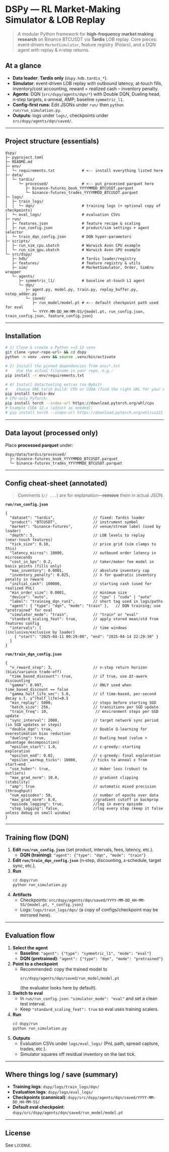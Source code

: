 # DSPy — RL Market‑Making Simulator & LOB Replay

> A modular Python framework for **high‑frequency market making research** on Binance BTCUSDT via **Tardis** LOB replay.
> Core pieces: event‑driven `MarketSimulator`, feature registry (Polars), and a DQN agent with replay & n‑step returns.

## At a glance
- **Data loader**: **Tardis only** (`dspy.hdb.tardis_*`).
- **Simulator**: event‑driven LOB replay with outbound latency, at‑touch fills, inventory/cost accounting, reward = realized cash – inventory penalty.
- **Agents**: DQN (`src/dspy/agents/dqn/*`) with Double DQN, Dueling head, n‑step targets, ε‑anneal, AMP; baseline `symmetric_l1`.
- **Config‑first runs**: Edit JSONs under `run/` then `python run/run_simulation.py`.
- **Outputs**: logs under `logs/`, checkpoints under `src/dspy/agents/dqn/saved/`.

---

## Project structure (essentials)
```
dspy/
├─ pyproject.toml
├─ README.md
├─ env/
│  └─ requirements.txt            # <-- install everything listed here
├─ data/
│  └─ tardis/
│     └─ processed/               # <-- put processed parquet here
│        ├─ binance-futures_book_YYYYMMDD_BTCUSDT.parquet
│        └─ binance-futures_trades_YYYYMMDD_BTCUSDT.parquet
├─ logs/
│  ├─ train_logs/
│  │  └─ dqn/                     # training logs (+ optional copy of checkpoints)
│  └─ eval_logs/                  # evaluation CSVs
├─ run/
│  ├─ features.json               # feature recipe & scaling
│  ├─ run_config.json             # product/sim settings + agent selector
│  └─ train_dqn_config.json       # DQN hyper‑parameters
├─ scripts/
│  ├─ run_sim_cpu.sbatch          # Warwick Avon CPU example
│  └─ run_sim_gpu.sbatch          # Warwick Avon GPU example
└─ src/dspy/
   ├─ hdb/                        # Tardis loader/registry
   ├─ features/                   # feature registry & utils
   ├─ sim/                        # MarketSimulator, Order, SimEnv wrapper
   └─ agents/
      ├─ symmetric_l1/            # baseline at‑touch L1 agent
      └─ dqn/
         ├─ agent.py, model.py, train.py, replay_buffer.py, nstep_adder.py
         └─ saved/
            ├─ run_model/model.pt # <-- default checkpoint path used for eval
            └─ YYYY-MM-DD_HH-MM-SS/{model.pt, run_config.json, train_config.json, feature_config.json}
```


---

## Installation
```bash
# 1) Clone & create a Python >=3.12 venv
git clone <your-repo-url> && cd dspy
python -m venv .venv && source .venv/bin/activate

# 2) Install the pinned dependencies from env/*.txt
#    Use the actual filename in your repo, e.g.:
pip install -r env/requirements.txt

# 4) Install data/tooling extras (no Bybit)
#    Choose ONE torch build: CPU or CUDA (find the right URL for your CUDA version).
pip install tardis-dev
# CPU‑only PyTorch:
pip install torch --index-url https://download.pytorch.org/whl/cpu
# Example CUDA 12.x (adjust as needed):
# pip install torch --index-url https://download.pytorch.org/whl/cu121
```

---

## Data layout (processed only)
Place **processed parquet** under:
```
dspy/data/tardis/processed/
  ├─ binance-futures_book_YYYYMMDD_BTCUSDT.parquet
  └─ binance-futures_trades_YYYYMMDD_BTCUSDT.parquet
```

---

## Config cheat‑sheet (annotated)
> Comments (`// ...`) are for explanation—**remove** them in actual JSON.

**`run/run_config.json`**
```jsonc
{
  "dataset": "tardis",                 // fixed: Tardis loader
  "product": "BTCUSDT",                // instrument symbol
  "market": "binance-futures",         // venue/stream label (used by loader)
  "depth": 5,                          // LOB levels to replay (near‑touch features)
  "tick_size": 0.10,                   // price grid (sim clamps to this)
  "latency_micros": 10000,             // outbound order latency in microseconds
  "cost_in_bps": 0.2,                  // taker/maker fee model in basis points (fills only)
  "max_inventory": 0.0001,             // absolute inventory cap
  "inventory_penalty": 0.025,          // λ for quadratic inventory penalty in reward
  "initial_cash": 100000,              // starting cash (used for realized PnL)
  "min_order_size": 0.0001,            // minimum size
  "device": "auto",                    // "cpu" | "cuda" | "auto"
  "label": "training_dqn_run1",        // short tag used in logs/paths
  "agent": { "type": "dqn", "mode": "train" },   // DQN training; use "pretrained" for eval
  "simulator_mode": "train",           // "train" or "eval"
  "standard_scaling_feat": true,       // apply stored mean/std from features config
  "intervals": [                       // time windows (inclusive/exclusive by loader)
    { "start": "2025-04-11 00:29:00", "end": "2025-04-14 22:29:30" }
  ]
}
```

**`run/train_dqn_config.json`**
```jsonc
{
  "n_reward_step": 3,                  // n‑step return horizon (bias/variance trade‑off)
  "time_based_discount": true,         // if true, use Δt‑aware discounting
  "gamma": 0.997,                      // ONLY used when time_based_discount == false
  "gamma_half_life_sec": 5.0,          // if time‑based, per‑second decay s.t. γ^(half_life)=0.5
  "min_replay": 5000,                  // steps before starting SGD
  "batch_size": 256,                   // transitions per SGD update
  "train_freq": 10,                     // environment steps per SGD update
  "sync_interval": 2000,               // target network sync period (in SGD updates or steps)
  "double_dqn": true,                  // Double Q‑learning for overestimation bias reduction
  "dueling": true,                     // Dueling head (value + advantage decomposition)
  "epsilon_start": 1.0,                // ε‑greedy: starting exploration
  "epsilon_end": 0.02,                 // ε‑greedy: final exploration
  "epsilon_warmup_ticks": 10000,      // ticks to anneal ε from start→end
  "use_huber": true,                   // Huber loss (robust to outliers)
  "max_grad_norm": 10.0,               // gradient clipping (stability)
  "amp": true                          // automatic mixed precision (throughput)
  "num_episodes": 50,                  // number of epochs over data
  "max_grad_norm": 8.0,                //gradient cutoff in backprop
  "episode_logging": true,             //log in every epsiode
  "step_logging": false,               //log every step (keep it false unless debug on small window)
}
```

---

## Training flow (DQN)
1. **Edit `run/run_config.json`** (set product, intervals, fees, latency, etc.).
   - **DQN (training)**: `"agent": {"type": "dqn", "mode": "train"}`
2. **Edit `run/train_dqn_config.json`** (n‑step, discounting, ε‑schedule, target sync, etc.).
3. **Run**
   ```bash
   cd dspy/run
   python run_simulation.py
   ```
4. **Artifacts**
   - Checkpoints: `src/dspy/agents/dqn/saved/YYYY-MM-DD_HH-MM-SS/{model.pt, *_config.json}`
   - Logs: `logs/train_logs/dqn/` (a copy of configs/checkpoint may be mirrored here).

---

## Evaluation flow
1. **Select the agent**
   - **Baseline**: `"agent": {"type": "symmetric_l1", "mode": "eval"}`
   - **DQN (pretrained)**: `"agent": {"type": "dqn", "mode": "pretrained"}`
2. **Point to a checkpoint**
   - Recommended: copy the trained model to
     ```
     src/dspy/agents/dqn/saved/run_model/model.pt
     ```
     (the evaluator looks here by default).
3. **Switch to eval**
   - In `run/run_config.json`: `"simulator_mode": "eval"` and set a clean test interval.
   - Keep `"standard_scaling_feat": true` so eval uses training scalers.
4. **Run**
   ```bash
   cd dspy/run
   python run_simulation.py
   ```
5. **Outputs**
   - Evaluation CSVs under `logs/eval_logs/` (PnL path, spread capture, trades, etc.).
   - Simulator squares off residual inventory on the last tick.

---

## Where things log / save (summary)
- **Training logs**: `dspy/logs/train_logs/dqn/`
- **Evaluation logs**: `dspy/logs/eval_logs/`
- **Checkpoints (canonical)**: `dspy/src/dspy/agents/dqn/saved/YYYY-MM-DD_HH-MM-SS/`
- **Default eval checkpoint**: `dspy/src/dspy/agents/dqn/saved/run_model/model.pt`

---

## License
See `LICENSE`.